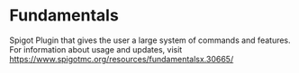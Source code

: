 # Fundamentals
Spigot Plugin that gives the user a large system of commands and features.
For information about usage and updates, visit https://www.spigotmc.org/resources/fundamentalsx.30665/
